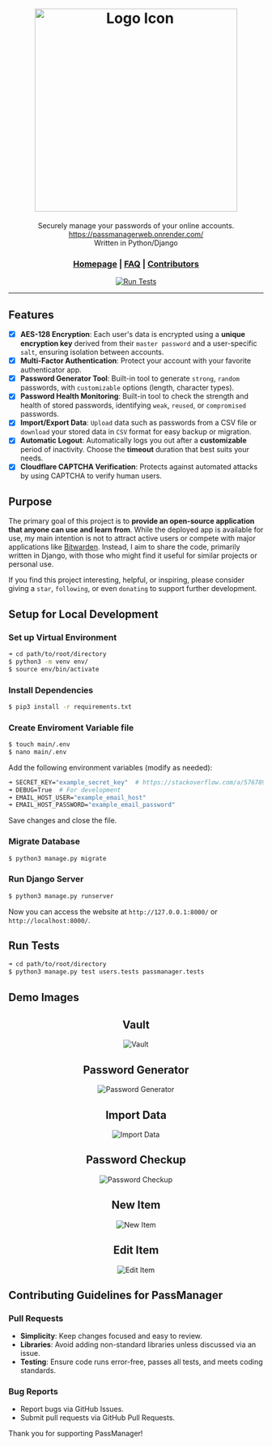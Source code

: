 <div align="center">
    <h1>
        <img src="static/images/logo.png" width="400" alt="Logo Icon"/>
    </h1>
    <p>Securely manage your passwords of your online accounts.<br><a href="https://passmanagerweb.onrender.com/">https://passmanagerweb.onrender.com/</a><br>Written in Python/Django</p>
    <h3>
        <a href="https://github.com/KafetzisThomas/PassManagerWeb">Homepage</a> |
        <a href="https://passmanagerweb.onrender.com/faq">FAQ</a> | 
        <a href="https://github.com/KafetzisThomas/PassManagerWeb/graphs/contributors">Contributors</a>
    </h3>
    <a href="https://github.com/KafetzisThomas/PassManagerWeb/actions/workflows/tests.yml">
        <img src = "https://github.com/KafetzisThomas/PassManagerWeb/actions/workflows/tests.yml/badge.svg" alt = 'Run Tests'/>
    </a>
</div>

---

## Features

- [X] **AES-128 Encryption**: Each user's data is encrypted using a **unique encryption key** derived from their `master password` and a user-specific `salt`, ensuring isolation between accounts.
- [X] **Multi-Factor Authentication**: Protect your account with your favorite authenticator app.
- [X] **Password Generator Tool**: Built-in tool to generate `strong`, `random` passwords, with `customizable` options (length, character types).
- [X] **Password Health Monitoring**: Built-in tool to check the strength and health of stored passwords, identifying `weak`, `reused`, or `compromised` passwords.
- [X] **Import/Export Data**: `Upload` data such as passwords from a CSV file or `download` your stored data in `CSV` format for easy backup or migration.
- [X] **Automatic Logout**: Automatically logs you out after a **customizable** period of inactivity. Choose the **timeout** duration that best suits your needs.
- [X] **Cloudflare CAPTCHA Verification**: Protects against automated attacks by using CAPTCHA to verify human users.

## Purpose

The primary goal of this project is to **provide an open-source application that anyone can use and learn from**. While the deployed app is available for use, my main intention is not to attract active users or compete with major applications like [Bitwarden](https://bitwarden.com/). Instead, I aim to share the code, primarily written in Django, with those who might find it useful for similar projects or personal use.

If you find this project interesting, helpful, or inspiring, please consider giving a `star`, `following`, or even `donating` to support further development.

## Setup for Local Development

### Set up Virtual Environment

```bash
➜ cd path/to/root/directory
$ python3 -m venv env/
$ source env/bin/activate
```

### Install Dependencies

```bash
$ pip3 install -r requirements.txt
```

### Create Enviroment Variable file

```bash
$ touch main/.env
$ nano main/.env
```

Add the following environment variables (modify as needed):
```bash
➜ SECRET_KEY="example_secret_key"  # https://stackoverflow.com/a/57678930
➜ DEBUG=True  # For development
➜ EMAIL_HOST_USER="example_email_host"
➜ EMAIL_HOST_PASSWORD="example_email_password"
```

Save changes and close the file.

### Migrate Database

```bash
$ python3 manage.py migrate
```

### Run Django Server
```bash
$ python3 manage.py runserver
```

Now you can access the website at `http://127.0.0.1:8000/` or `http://localhost:8000/`.

## Run Tests

```bash
➜ cd path/to/root/directory
$ python3 manage.py test users.tests passmanager.tests
```

## Demo Images

<div align = 'center'>
    <h2>Vault</h2>
    <img src='static/images/vault_page.png' alt='Vault'>
    <br><h2>Password Generator</h2>
    <img src='static/images/password_generator_page.png' alt='Password Generator'>
    <br><h2>Import Data</h2>
    <img src='static/images/import_data_page.png' alt='Import Data'>
    <br><h2>Password Checkup</h2>
    <img src = 'static/images/password_checkup_page.png' alt='Password Checkup'>
    <br><h2>New Item</h2>
    <img src='static/images/new_item_page.png' alt='New Item'>
    <br><h2>Edit Item</h2>
    <img src='static/images/edit_item_page.png' alt='Edit Item'><br>
</div>

## Contributing Guidelines for PassManager

### Pull Requests
* **Simplicity**: Keep changes focused and easy to review.
* **Libraries**: Avoid adding non-standard libraries unless discussed via an issue.
* **Testing**: Ensure code runs error-free, passes all tests, and meets coding standards.

### Bug Reports
* Report bugs via GitHub Issues.
* Submit pull requests via GitHub Pull Requests.

Thank you for supporting PassManager!
